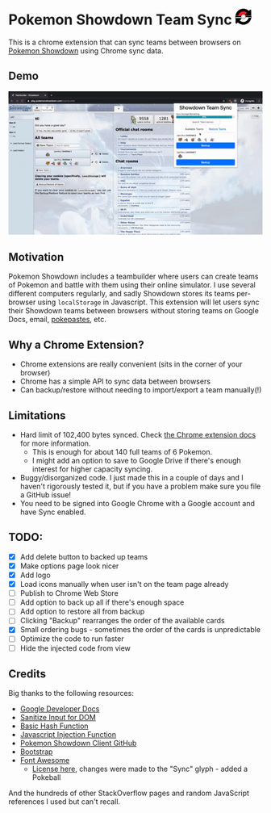# Pokemon Showdown Team Sync ![logo](extension/img/logo_32.png) 

This is a chrome extension that can sync teams between browsers on [Pokemon Showdown](https://play.pokemonshowdown.com) using Chrome sync data.

## Demo

![Gif Demonstration of the extension](./demo.gif)

## Motivation

Pokemon Showdown includes a teambuilder where users can create teams of Pokemon and battle with them using their online simulator. I use several different computers regularly, and sadly Showdown stores its teams per-browser using `localStorage` in Javascript. This extension will let users sync their Showdown teams between browsers without storing teams on Google Docs, email, [pokepastes](https://pokepast.es/), etc.

## Why a Chrome Extension?

- Chrome extensions are really convenient (sits in the corner of your browser)
- Chrome has a simple API to sync data between browsers
- Can backup/restore without needing to import/export a team manually(!)

## Limitations

- Hard limit of 102,400 bytes synced. Check [the Chrome extension docs](https://developer.chrome.com/extensions/storage#properties) for more information.
  - This is enough for about 140 full teams of 6 Pokemon.
  - I might add an option to save to Google Drive if there's enough interest for higher capacity syncing.
- Buggy/disorganized code. I just made this in a couple of days and I haven't rigorously tested it, but if you have a problem make sure you file a GitHub issue!
- You need to be signed into Google Chrome with a Google account and have Sync enabled.

## TODO:

- [x] Add delete button to backed up teams
- [x] Make options page look nicer
- [x] Add logo
- [x] Load icons manually when user isn't on the team page already
- [ ] Publish to Chrome Web Store
- [ ] Add option to back up all if there's enough space
- [ ] Add option to restore all from backup
- [ ] Clicking "Backup" rearranges the order of the available cards
- [x] Small ordering bugs - sometimes the order of the cards is unpredictable
- [ ] Optimize the code to run faster
- [ ] Hide the injected code from view

## Credits

Big thanks to the following resources:

- [Google Developer Docs](https://developer.chrome.com/extensions/getstarted)
- [Sanitize Input for DOM](https://stackoverflow.com/a/48226843/10665534)
- [Basic Hash Function](https://jsperf.com/hashcodelordvlad)
- [Javascript Injection Function](https://stackoverflow.com/a/60873268/10665534)
- [Pokemon Showdown Client GitHub](https://github.com/smogon/pokemon-showdown-client)
- [Bootstrap](https://getbootstrap.com/)
- [Font Awesome](https://fontawesome.com/)
  - [License here](https://fontawesome.com/license), changes were made to the "Sync" glyph - added a Pokeball

And the hundreds of other StackOverflow pages and random JavaScript references I used but can't recall.
